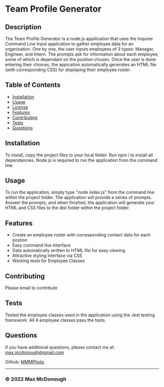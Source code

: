 
  # Team Profile Generator

  ## Description

  The Team Profile Generator is a node.js appilication that uses the Inquirer Command Line Input application to gather employee data for an organization. One by one, the user inputs employees of 3 types: Manager, Engineer, and Intern. The prompts ask for information about each employee, some of which is dependant on the position chosen. Once the user is done entering their choices, the appication automatically generates an HTML file (with corresponding CSS) for displaying their employee roster. 

  ## Table of Contents

  - [Installation](#installation)
  - [Usage](#usage)
  - [License](#license)
  - [Features](#features)
  - [Contributing](#contributing)
  - [Tests](#tests)
  - [Questions](#questions)

  ## Installation

  To install, copy the project files to your local folder. Run npm i to install all dependancies. Node.js is required to run the application from the command line.

  ## Usage

  To run the application, simply type "node index.js" from the command line within the project folder. The application will provide a series of prompts. Answer the prompts, and when finished, the application will generate your HTML and CSS files to the dist folder within the project folder.

  ## Features

  - Create an employee roster with corresponding contact data for each postion
  - Easy command line interface
  - Data automatically written to HTML file for easy viewing
  - Attractive styling interface via CSS
  - Working tests for Employee Classes
  

  ## Contributing

  Please email to contribute

  ## Tests

  Tested the employee classes used in the application using the Jest testing framework. All 4 employee classes pass the tests.

  ## Questions

  If you have additional questions, please contact me at: max.mcdonough@gmail.com

  Github: [MMMPhoto](https://github.com/MMMPhoto)

  --------------------------------------

  ### &copy; 2022 Max McDonough


  
